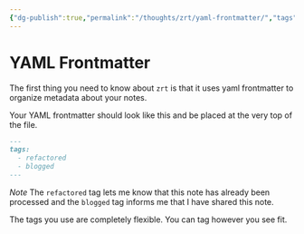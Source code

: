 ```yaml
---
{"dg-publish":true,"permalink":"/thoughts/zrt/yaml-frontmatter/","tags":["blogged"],"created":"2025-08-26T19:48:20.462+01:00","updated":"2025-08-28T07:26:14.781+01:00"}
---
```


# YAML Frontmatter

The first thing you need to know about `zrt` is that it uses yaml frontmatter to organize metadata about your notes.

Your YAML frontmatter should look like this and be placed at the very top of the file.

```markdown
---
tags:
  - refactored
  - blogged
---
```

*Note* The `refactored` tag lets me know that this note has already been processed and the `blogged` tag informs me that I have shared this note.

The tags you use are completely flexible. You can tag however you see fit.
